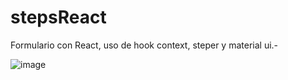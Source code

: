 # stepsReact

Formulario con React, uso de hook context, steper y material ui.-

![image](https://github.com/leoptr22/stepsReact/assets/110567462/e19ad5bf-d3c3-4aea-a661-a86aa7a78ba3)
